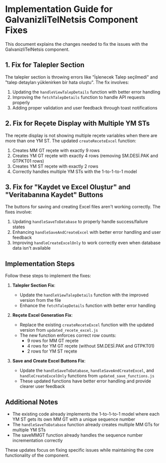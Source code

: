 # Implementation Guide for GalvanizliTelNetsis Component Fixes

This document explains the changes needed to fix the issues with the GalvanizliTelNetsis component.

## 1. Fix for Talepler Section

The talepler section is throwing errors like "İşlenecek Talep seçilmedi" and "talep detayları yüklenirken bir hata oluştu". The fix involves:

1. Updating the `handleViewTalepDetails` function with better error handling
2. Improving the `fetchTalepDetails` function to handle API requests properly
3. Adding proper validation and user feedback through toast notifications

## 2. Fix for Reçete Display with Multiple YM STs

The reçete display is not showing multiple reçete variables when there are more than one YM ST. The updated `createReceteExcel` function:

1. Creates MM GT reçete with exactly 9 rows
2. Creates YM GT reçete with exactly 4 rows (removing SM.DESİ.PAK and GTPKT01 rows)
3. Creates YM ST reçete with exactly 2 rows
4. Correctly handles multiple YM STs with the 1-to-1-to-1 model

## 3. Fix for "Kaydet ve Excel Oluştur" and "Veritabanına Kaydet" Buttons

The buttons for saving and creating Excel files aren't working correctly. The fixes involve:

1. Updating `handleSaveToDatabase` to properly handle success/failure states
2. Enhancing `handleSaveAndCreateExcel` with better error handling and user feedback
3. Improving `handleCreateExcelOnly` to work correctly even when database data isn't available

## Implementation Steps

Follow these steps to implement the fixes:

1. **Talepler Section Fix**:
   - Update the `handleViewTalepDetails` function with the improved version from the file
   - Enhance the `fetchTalepDetails` function with better error handling

2. **Reçete Excel Generation Fix**:
   - Replace the existing `createReceteExcel` function with the updated version from `updated_recete_excel.js`
   - The new function enforces correct row counts:
     - 9 rows for MM GT reçete
     - 4 rows for YM GT reçete (without SM.DESİ.PAK and GTPKT01)
     - 2 rows for YM ST reçete

3. **Save and Create Excel Buttons Fix**:
   - Update the `handleSaveToDatabase`, `handleSaveAndCreateExcel`, and `handleCreateExcelOnly` functions from `updated_save_functions.js`
   - These updated functions have better error handling and provide clearer user feedback

## Additional Notes

- The existing code already implements the 1-to-1-to-1 model where each YM ST gets its own MM GT with a unique sequence number
- The `handleSaveToDatabase` function already creates multiple MM GTs for multiple YM STs
- The saveMMGT function already handles the sequence number incrementation correctly

These updates focus on fixing specific issues while maintaining the core functionality of the component.